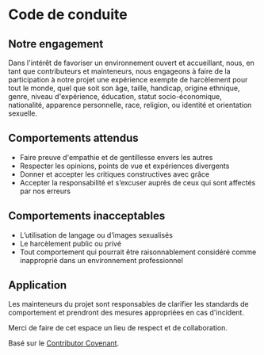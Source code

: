 # Code de conduite

## Notre engagement

Dans l'intérêt de favoriser un environnement ouvert et accueillant, nous, en tant que contributeurs et mainteneurs, nous engageons à faire de la participation à notre projet une expérience exempte de harcèlement pour tout le monde, quel que soit son âge, taille, handicap, origine ethnique, genre, niveau d'expérience, éducation, statut socio-économique, nationalité, apparence personnelle, race, religion, ou identité et orientation sexuelle.

## Comportements attendus

- Faire preuve d'empathie et de gentillesse envers les autres
- Respecter les opinions, points de vue et expériences divergents
- Donner et accepter les critiques constructives avec grâce
- Accepter la responsabilité et s’excuser auprès de ceux qui sont affectés par nos erreurs

## Comportements inacceptables

- L’utilisation de langage ou d’images sexualisés
- Le harcèlement public ou privé
- Tout comportement qui pourrait être raisonnablement considéré comme inapproprié dans un environnement professionnel

## Application

Les mainteneurs du projet sont responsables de clarifier les standards de comportement et prendront des mesures appropriées en cas d'incident.

Merci de faire de cet espace un lieu de respect et de collaboration.

Basé sur le [Contributor Covenant](https://www.contributor-covenant.org).
